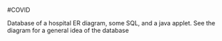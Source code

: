 #COVID

Database of a hospital
ER diagram, some SQL, and a java applet.
See the diagram for a general idea of the database
